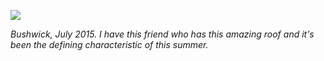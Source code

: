 



![](https://40.media.tumblr.com/b8575a8958d3df5c52afe7a84a64060c/tumblr_ns4dhggYq11rloozgo1_1280.jpg)

_Bushwick, July 2015. I have this friend who has this amazing roof and it's been the defining characteristic of this summer._
